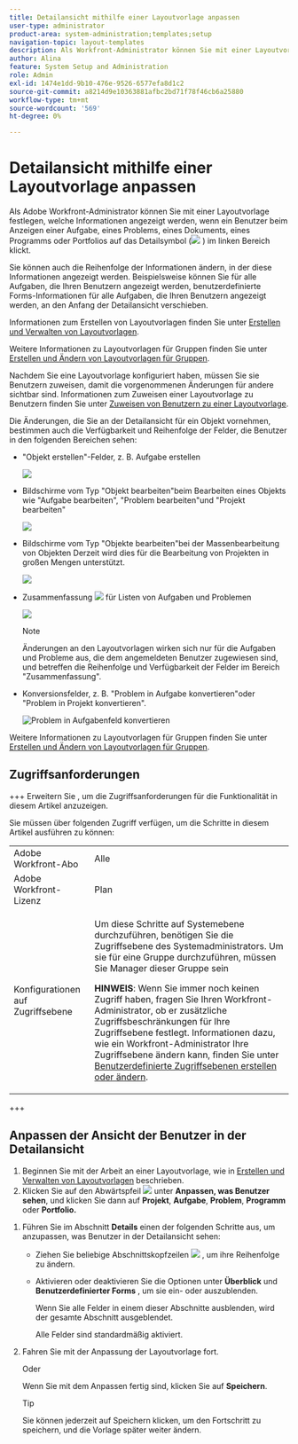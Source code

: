 ```yaml
---
title: Detailansicht mithilfe einer Layoutvorlage anpassen
user-type: administrator
product-area: system-administration;templates;setup
navigation-topic: layout-templates
description: Als Workfront-Administrator können Sie mit einer Layoutvorlage festlegen, welche Informationen angezeigt werden, wenn ein Benutzer beim Anzeigen einer Aufgabe, eines Problems, eines Dokuments, eines Programms oder Portfolios den Bereich Details im linken Bereich auswählt.
author: Alina
feature: System Setup and Administration
role: Admin
exl-id: 1474e1dd-9b10-476e-9526-6577efa8d1c2
source-git-commit: a8214d9e10363881afbc2bd71f78f46cb6a25880
workflow-type: tm+mt
source-wordcount: '569'
ht-degree: 0%

---
```


# Detailansicht mithilfe einer Layoutvorlage anpassen

<!--<span class="preview">The highlighted information on this page refers to functionality not yet generally available. It is available for all customers in the Preview environment and for a select group of customers in the Production environment.</span>-->

Als Adobe Workfront-Administrator können Sie mit einer Layoutvorlage festlegen, welche Informationen angezeigt werden, wenn ein Benutzer beim Anzeigen einer Aufgabe, eines Problems, eines Dokuments, eines Programms oder Portfolios auf das Detailsymbol (![](assets/project-details-icon.png) ) im linken Bereich klickt.

<!--
or billing record
-->

Sie können auch die Reihenfolge der Informationen ändern, in der diese Informationen angezeigt werden. Beispielsweise können Sie für alle Aufgaben, die Ihren Benutzern angezeigt werden, benutzerdefinierte Forms-Informationen für alle Aufgaben, die Ihren Benutzern angezeigt werden, an den Anfang der Detailansicht verschieben.

Informationen zum Erstellen von Layoutvorlagen finden Sie unter [Erstellen und Verwalten von Layoutvorlagen](../use-layout-templates/create-and-manage-layout-templates.md).

Weitere Informationen zu Layoutvorlagen für Gruppen finden Sie unter [Erstellen und Ändern von Layoutvorlagen für Gruppen](../../../administration-and-setup/manage-groups/work-with-group-objects/create-and-modify-a-groups-layout-templates.md).

Nachdem Sie eine Layoutvorlage konfiguriert haben, müssen Sie sie Benutzern zuweisen, damit die vorgenommenen Änderungen für andere sichtbar sind. Informationen zum Zuweisen einer Layoutvorlage zu Benutzern finden Sie unter [Zuweisen von Benutzern zu einer Layoutvorlage](../use-layout-templates/assign-users-to-layout-template.md).

Die Änderungen, die Sie an der Detailansicht für ein Objekt vornehmen, bestimmen auch die Verfügbarkeit und Reihenfolge der Felder, die Benutzer in den folgenden Bereichen sehen:


* &quot;Objekt erstellen&quot;-Felder, z. B. Aufgabe erstellen

  ![](assets/new-task-dialog.png)


* Bildschirme vom Typ &quot;Objekt bearbeiten&quot;beim Bearbeiten eines Objekts wie &quot;Aufgabe bearbeiten&quot;, &quot;Problem bearbeiten&quot;und &quot;Projekt bearbeiten&quot;

  ![](assets/edit-task-screen.png)


* Bildschirme vom Typ &quot;Objekte bearbeiten&quot;bei der Massenbearbeitung von Objekten Derzeit wird dies für die Bearbeitung von Projekten in großen Mengen unterstützt.

  ![](assets/customize-edit-projects-in-bulk-box-with-layout-template.png)


* Zusammenfassung ![](assets/summary-panel-icon.png) für Listen von Aufgaben und Problemen

  ![](assets/summary-area.png)

  >[!NOTE]
  >
  >Änderungen an den Layoutvorlagen wirken sich nur für die Aufgaben und Probleme aus, die dem angemeldeten Benutzer zugewiesen sind, und betreffen die Reihenfolge und Verfügbarkeit der Felder im Bereich &quot;Zusammenfassung&quot;.

* Konversionsfelder, z. B. &quot;Problem in Aufgabe konvertieren&quot;oder &quot;Problem in Projekt konvertieren&quot;.

  ![Problem in Aufgabenfeld konvertieren](assets/convert-issue-to-task-box.png)

Weitere Informationen zu Layoutvorlagen für Gruppen finden Sie unter [Erstellen und Ändern von Layoutvorlagen für Gruppen](../../../administration-and-setup/manage-groups/work-with-group-objects/create-and-modify-a-groups-layout-templates.md).

## Zugriffsanforderungen

+++ Erweitern Sie , um die Zugriffsanforderungen für die Funktionalität in diesem Artikel anzuzeigen.

Sie müssen über folgenden Zugriff verfügen, um die Schritte in diesem Artikel ausführen zu können:

<table style="table-layout:auto"> 
 <col> 
 <col> 
 <tbody> 
  <tr> 
   <td role="rowheader">Adobe Workfront-Abo</td> 
   <td>Alle</td> 
  </tr> 
  <tr> 
   <td role="rowheader">Adobe Workfront-Lizenz</td> 
   <td>Plan</td> 
  </tr> 
  <tr> 
   <td role="rowheader">Konfigurationen auf Zugriffsebene</td> 
   <td> <p>Um diese Schritte auf Systemebene durchzuführen, benötigen Sie die Zugriffsebene des Systemadministrators.
Um sie für eine Gruppe durchzuführen, müssen Sie Manager dieser Gruppe sein</p> <p><b>HINWEIS</b>: Wenn Sie immer noch keinen Zugriff haben, fragen Sie Ihren Workfront-Administrator, ob er zusätzliche Zugriffsbeschränkungen für Ihre Zugriffsebene festlegt. Informationen dazu, wie ein Workfront-Administrator Ihre Zugriffsebene ändern kann, finden Sie unter <a href="../../../administration-and-setup/add-users/configure-and-grant-access/create-modify-access-levels.md" class="MCXref xref">Benutzerdefinierte Zugriffsebenen erstellen oder ändern</a>.</p> </td> 
  </tr> 
 </tbody> 
</table>

+++

## Anpassen der Ansicht der Benutzer in der Detailansicht

1. Beginnen Sie mit der Arbeit an einer Layoutvorlage, wie in [Erstellen und Verwalten von Layoutvorlagen](../../../administration-and-setup/customize-workfront/use-layout-templates/create-and-manage-layout-templates.md) beschrieben.
1. Klicken Sie auf den Abwärtspfeil ![](assets/dropdown-arrow-12x12.png) unter **Anpassen, was Benutzer sehen**, und klicken Sie dann auf **Projekt**, **Aufgabe**, **Problem**, **Programm** oder **Portfolio.**
<!--
, or billing record
-->

1. Führen Sie im Abschnitt **Details** einen der folgenden Schritte aus, um anzupassen, was Benutzer in der Detailansicht sehen:

   * Ziehen Sie beliebige Abschnittskopfzeilen ![](assets/move-icon---dots.png) , um ihre Reihenfolge zu ändern.
   * Aktivieren oder deaktivieren Sie die Optionen unter **Überblick** und **Benutzerdefinierter Forms** , um sie ein- oder auszublenden.

     Wenn Sie alle Felder in einem dieser Abschnitte ausblenden, wird der gesamte Abschnitt ausgeblendet.

     Alle Felder sind standardmäßig aktiviert.

1. Fahren Sie mit der Anpassung der Layoutvorlage fort.

   Oder

   Wenn Sie mit dem Anpassen fertig sind, klicken Sie auf **Speichern**.

   >[!TIP]
   >
   >Sie können jederzeit auf Speichern klicken, um den Fortschritt zu speichern, und die Vorlage später weiter ändern.
